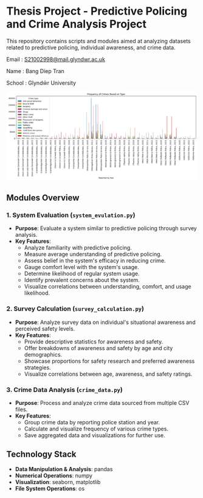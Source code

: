 # Thesis Project - Predictive Policing and Crime Analysis Project

This repository contains scripts and modules aimed at analyzing datasets related to predictive policing, individual awareness, and crime data.

Email : S21002998@mail.glyndwr.ac.uk

Name : Bang Diep Tran

School : Glyndŵr University


![Alt text](crimes_by_type_and_year.png)

## Modules Overview

### 1. System Evaluation (`system_evulation.py`)

- **Purpose**: Evaluate a system similar to predictive policing through survey analysis.
- **Key Features**:
  - Analyze familiarity with predictive policing.
  - Measure average understanding of predictive policing.
  - Assess belief in the system's efficacy in reducing crime.
  - Gauge comfort level with the system's usage.
  - Determine likelihood of regular system usage.
  - Identify prevalent concerns about the system.
  - Visualize correlations between understanding, comfort, and usage likelihood.

### 2. Survey Calculation (`survey_calculation.py`)

- **Purpose**: Analyze survey data on individual's situational awareness and perceived safety levels.
- **Key Features**:
  - Provide descriptive statistics for awareness and safety.
  - Offer breakdowns of awareness and safety by age and city demographics.
  - Showcase proportions for safety research and preferred awareness strategies.
  - Visualize correlations between age, awareness, and safety ratings.

### 3. Crime Data Analysis (`crime_data.py`)

- **Purpose**: Process and analyze crime data sourced from multiple CSV files.
- **Key Features**:
  - Group crime data by reporting police station and year.
  - Calculate and visualize frequency of various crime types.
  - Save aggregated data and visualizations for further use.

## Technology Stack

- **Data Manipulation & Analysis**: pandas
- **Numerical Operations**: numpy
- **Visualization**: seaborn, matplotlib
- **File System Operations**: os

